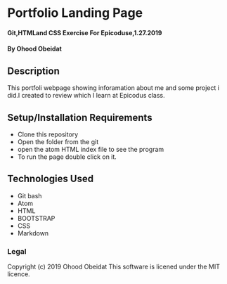 # Portfolio Landing Page

#### Git,HTMLand CSS Exercise For Epicoduse,1.27.2019

#### By Ohood Obeidat

## Description

This portfoli webpage showing inforamation about me and some project i did.I created to review which I learn at Epicodus class.

## Setup/Installation Requirements

* Clone this repository
* Open the folder from the git
* open the atom HTML index file to see the program
* To run the page double click on it.


## Technologies Used
* Git bash
* Atom
* HTML
* BOOTSTRAP
* CSS
* Markdown


### Legal
Copyright (c) 2019 Ohood Obeidat
This software is licened under the MIT licence.
